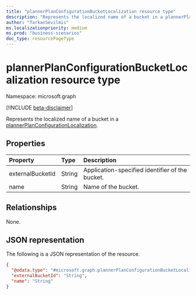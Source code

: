 ```yaml
---
title: "plannerPlanConfigurationBucketLocalization resource type"
description: "Represents the localized name of a bucket in a plannerPlanConfigurationLocalization."
author: "TarkanSevilmis"
ms.localizationpriority: medium
ms.prod: "business-scenarios"
doc_type: resourcePageType
---
```


# plannerPlanConfigurationBucketLocalization resource type

Namespace: microsoft.graph

[!INCLUDE [beta-disclaimer](../../includes/beta-disclaimer.md)]

Represents the localized name of a bucket in a [plannerPlanConfigurationLocalization](../resources/plannerplanconfigurationlocalization.md).  

## Properties

|Property|Type|Description|
|:---|:---|:---|
|externalBucketId|String|Application-specified identifier of the bucket.|
|name|String|Name of the bucket.|

## Relationships

None.

## JSON representation

The following is a JSON representation of the resource.
<!-- {
  "blockType": "resource",
  "@odata.type": "microsoft.graph.plannerPlanConfigurationBucketLocalization"
}
-->
``` json
{
  "@odata.type": "#microsoft.graph.plannerPlanConfigurationBucketLocalization",
  "externalBucketId": "String",
  "name": "String"
}
```
